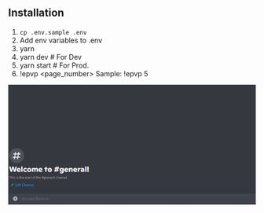 ## Installation

1. `cp .env.sample .env`
2. Add env variables to .env
3. yarn
4. yarn dev # For Dev
5. yarn start # For Prod.
6. !epvp <page_number> Sample: !epvp 5

<img src="https://github.com/xNoJustice/discord-epvp-bot/blob/4383f4f9f200528f615d83cef33e3de9becfea07/app.gif" alt="App Img" />
